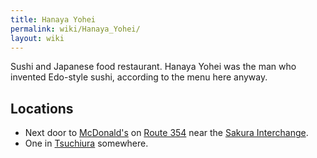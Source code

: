 ```yaml
---
title: Hanaya Yohei
permalink: wiki/Hanaya_Yohei/
layout: wiki
---
```


Sushi and Japanese food restaurant. Hanaya Yohei was the man who
invented Edo-style sushi, according to the menu here anyway.

Locations
---------

-   Next door to [McDonald's](/wiki/McDonald's "wikilink") on [Route
    354](/wiki/Route_354 "wikilink") near the [Sakura
    Interchange](/wiki/Sakura_Interchange "wikilink").
-   One in [Tsuchiura](/wiki/Tsuchiura "wikilink") somewhere.

